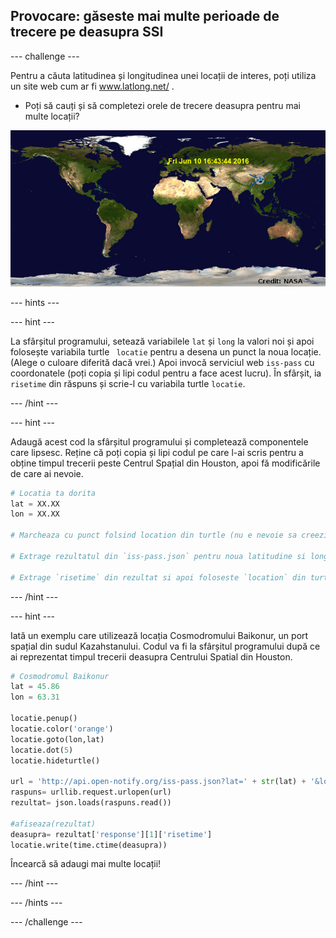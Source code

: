 ## Provocare: găseste mai multe perioade de trecere pe deasupra SSI

\--- challenge \---

Pentru a căuta latitudinea și longitudinea unei locații de interes, poți utiliza un site web cum ar fi <a href="http://www.latlong.net/" target="_blank"> www.latlong.net/ </a>.

+ Poți să cauți și să completezi orele de trecere deasupra pentru mai multe locații? 

![captură de ecran](images/iss-final.png)

\--- hints \---

\--- hint \---

La sfârșitul programului, setează variabilele ` lat ` și ` long ` la valori noi și apoi folosește variabila turtle ` locatie` pentru a desena un punct la noua locație. (Alege o culoare diferită dacă vrei.) Apoi invocă serviciul web ` iss-pass ` cu coordonatele (poți copia și lipi codul pentru a face acest lucru). În sfârșit, ia ` risetime ` din răspuns și scrie-l cu variabila turtle `locatie`.

\--- /hint \---

\--- hint \---

Adaugă acest cod la sfârșitul programului și completează componentele care lipsesc. Reține că poți copia și lipi codul pe care l-ai scris pentru a obține timpul trecerii peste Centrul Spațial din Houston, apoi fă modificările de care ai nevoie.

```python
# Locatia ta dorita
lat = XX.XX
lon = XX.XX

# Marcheaza cu punct folsind location din turtle (nu e nevoie sa creezi un nou turtle), alege o culoare diferita

# Extrage rezultatul din `iss-pass.json` pentru noua latitudine si longitudine

# Extrage `risetime` din rezultat si apoi foloseste `location` din turtle pentru a-l scrie pe harta
```

\--- /hint \---

\--- hint \---

Iată un exemplu care utilizează locația Cosmodromului Baikonur, un port spațial din sudul Kazahstanului. Codul va fi la sfârșitul programului după ce ai reprezentat timpul trecerii deasupra Centrului Spatial din Houston.

```python
# Cosmodromul Baikonur 
lat = 45.86
lon = 63.31

locatie.penup()
locatie.color('orange')
locatie.goto(lon,lat)
locatie.dot(5)
locatie.hideturtle()

url = 'http://api.open-notify.org/iss-pass.json?lat=' + str(lat) + '&lon=' + str(lon)
raspuns= urllib.request.urlopen(url)
rezultat= json.loads(raspuns.read())

#afiseaza(rezultat)
deasupra= rezultat['response'][1]['risetime']
locatie.write(time.ctime(deasupra))
```

Încearcă să adaugi mai multe locații!

\--- /hint \---

\--- /hints \---

\--- /challenge \---